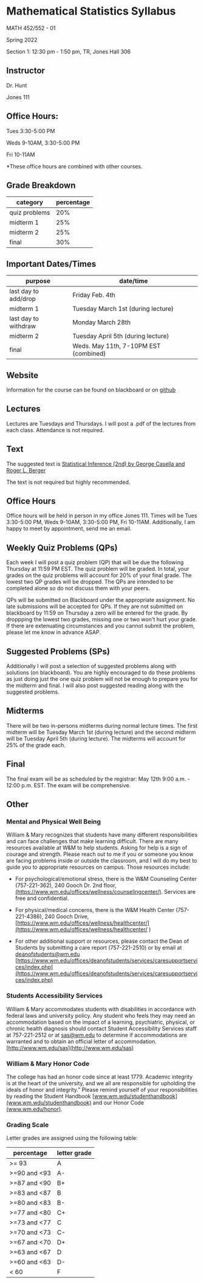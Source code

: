 # Mathematical Statistics Syllabus
MATH 452/552 - 01

Spring 2022

Section 1: 12:30 pm - 1:50 pm, TR, Jones Hall 306

## Instructor
Dr. Hunt

Jones 111

## Office Hours:
Tues 3:30-5:00 PM

Weds 9-10AM, 3:30-5:00 PM

Fri 10-11AM

*These office hours are combined with other courses.

## Grade Breakdown

| category | percentage|
| - | - |
| quiz problems | 20% |
| midterm 1 | 25% |
| midterm 2 | 25% |
| final | 30% |

## Important Dates/Times

| purpose | date/time |
| - | - |
| last day to add/drop | Friday Feb. 4th |
| midterm 1 | Tuesday March 1st (during lecture) |
| last day to withdraw | Monday March 28th |
| midterm 2 | Tuesday  April 5th (during lecture) |
| final | Weds. May 11th, 7-10PM EST (combined) |

## Website

Information for the course can be found on blackboard or on [github](https://gjhunt.github.io/452spring22)

## Lectures

Lectures are Tuesdays and Thursdays. I will post a .pdf of the lectures from each class. Attendance is not required. 

## Text

The suggested text is [Statistical Inference (2nd) by George Casella and Roger L. Berger](https://www.amazon.com/Statistical-Inference-George-Casella/dp/8131503941/ref=sr_1_4?crid=1RQSOYI6ICIYD&keywords=Statistical+Inference+by+Casella%2C+George%2C+Berger&qid=1643138086&s=books&sprefix=statistical+inference+by+casella%2C+george%2C+berger%2Cstripbooks%2C47&sr=1-4)
  
The text is not required but highly recommended. 

## Office Hours

Office hours will be held in person in my office Jones 111.  Times will be Tues 3:30-5:00 PM, Weds 9-10AM, 3:30-5:00 PM, Fri 10-11AM. Additionally, I am happy to meet by appointment, send me an email.

## Weekly Quiz Problems (QPs)

Each week I will post a quiz problem (QP) that will be due the following Thursday at 11:59 PM EST. The quiz problem will be graded. In total, your grades on the quiz problems will account for 20% of your final grade. The lowest two QP grades will be dropped. The QPs are intended to be completed alone so do not discuss them with your peers. 

QPs will be submitted on Blackboard under the appropriate assignment. No late submissions will be accepted for QPs. If they are not submitted on blackboard by 11:59 on Thursday a zero will be entered for the grade. By droppping the lowest two grades, missing one or two won't hurt your grade. If there are extenuating circumstances and you cannot submit the problem, please let me know in advance ASAP. 

## Suggested Problems (SPs)

Additionally I will post a selection of suggested problems along with solutions (on blackboard). You are highly encouraged to do these problems as just doing just the one quiz problem will not be enough to prepare you for the midterm and final. I will also post suggested reading along with the suggested problems. 

## Midterms

There will be two in-persons midterms during normal lecture times. The first midterm will be Tuesday March 1st (during lecture) and the second midterm will be Tuesday April 5th (during lecture). The midterms will account for 25% of the grade each. 

## Final

The final exam will be as scheduled by the registrar: May 12th 9:00 a.m. - 12:00 p.m. EST. The exam will be comprehensive. 


## Other

### Mental and Physical Well Being

William & Mary recognizes that students have many different responsibilities and can face challenges that make learning difficult.  There are many resources available at W&M to help students. Asking for help is a sign of courage and strength.  Please reach out to me if you or someone you know are facing problems inside or outside the classroom, and I will do my best to guide you to appropriate resources on campus.   Those resources include: 

- For psychological/emotional stress, there is the W&M Counseling Center (757-221-362), 240 Gooch Dr. 2nd floor, [(https://www.wm.edu/offices/wellness/counselingcenter/)](https://www.wm.edu/offices/wellness/counselingcenter/). Services are free and confidential.  

- For physical/medical concerns, there is the W&M Health Center (757-221-4386), 240 Gooch Drive, [https://www.wm.edu/offices/wellness/healthcenter/](https://www.wm.edu/offices/wellness/healthcenter/  )

- For other additional support or resources, please contact the Dean of Students by submitting a care report (757-221-2510) or by email at deanofstudents@wm.edu [https://www.wm.edu/offices/deanofstudents/services/caresupportservices/index.php](https://www.wm.edu/offices/deanofstudents/services/caresupportservices/index.php)

### Students Accessibility Services

William &amp; Mary accommodates students with disabilities in accordance with federal laws
and university policy. Any student who feels they may need an accommodation based
on the impact of a learning, psychiatric, physical, or chronic health diagnosis should
contact Student Accessibility Services staff at 757-221-2512 or at sas@wm.edu to
determine if accommodations are warranted and to obtain an official letter of
accommodation. [http://www.wm.edu/sas](http://www.wm.edu/sas)


### William &amp; Mary Honor Code

The college has had an honor code since at least 1779. Academic integrity is at
the heart of the university, and we all are responsible for upholding the ideals of honor
and integrity.” Please remind yourself of your responsibilities by reading the Student
Handbook [www.wm.wdu/studenthandbook](www.wm.wdu/studenthandbook) and our Honor Code
[(www.wm.edu/honor)](www.wm.edu/honor).

### Grading Scale
Letter grades are assigned using the following table:

percentage | letter grade |
--- | --- |
\>= 93| A|
\>=90 and \<93| A-|
\>=87 and \<90| B+|
\>=83 and \<87| B|
\>=80 and \<83| B-|
\>=77 and \<80| C+|
\>=73 and \<77| C|
\>=70 and \<73| C-|
\>=67 and \<70| D+|
\>=63 and \<67| D|
\>=60 and \<63| D-|
\< 60| F
